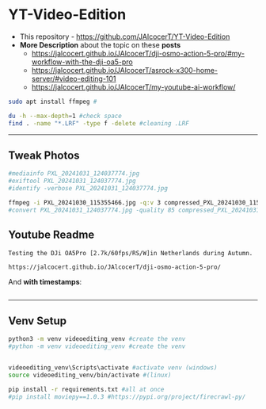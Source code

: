# YT-Video-Edition

* This repository - https://github.com/JAlcocerT/YT-Video-Edition
* **More Description** about the topic on these **posts**
    * https://jalcocert.github.io/JAlcocerT/dji-osmo-action-5-pro/#my-workflow-with-the-dji-oa5-pro
    * https://jalcocert.github.io/JAlcocerT/asrock-x300-home-server/#video-editing-101
    * https://jalcocert.github.io/JAlcocerT/my-youtube-ai-workflow/

```sh
sudo apt install ffmpeg #
```


```sh
du -h --max-depth=1 #check space
find . -name "*.LRF" -type f -delete #cleaning .LRF
```

---

## Tweak Photos

```sh
#mediainfo PXL_20241031_124037774.jpg
#exiftool PXL_20241031_124037774.jpg
#identify -verbose PXL_20241031_124037774.jpg

ffmpeg -i PXL_20241030_115355466.jpg -q:v 3 compressed_PXL_20241030_115355466.jpg
#convert PXL_20241031_124037774.jpg -quality 85 compressed_PXL_20241031_124037774.jpg
```

## Youtube Readme


```
Testing the DJi OA5Pro [2.7k/60fps/RS/W]in Netherlands during Autumn.

https://jalcocert.github.io/JAlcocerT/dji-osmo-action-5-pro/
```

And **with timestamps**:

```

```

---

## Venv Setup


```sh
python3 -m venv videoediting_venv #create the venv
#python -m venv videoediting_venv #create the venv


videoediting_venv\Scripts\activate #activate venv (windows)
source videoediting_venv/bin/activate #(linux)
```

```sh
pip install -r requirements.txt #all at once
#pip install moviepy==1.0.3 #https://pypi.org/project/firecrawl-py/
```